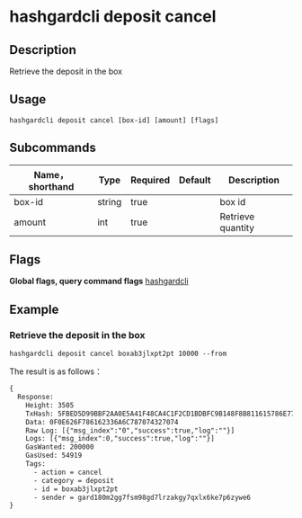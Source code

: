 # hashgardcli deposit cancel

## Description

Retrieve the deposit in the box


## Usage
```shell
hashgardcli deposit cancel [box-id] [amount] [flags]
```



## Subcommands

| Name，shorthand | Type  | Required|Default| Description   |
| ------ | ------ | -------- | ------ | -------------- |
| box-id | string | true       |        | box id   |
| amount | int    | true       |        | Retrieve quantity |



## Flags

**Global flags, query command flags** [hashgardcli](../README.md)

## Example
### Retrieve the deposit in the box

```shell
hashgardcli deposit cancel boxab3jlxpt2pt 10000 --from
```



The result is as follows：

```txt
{
  Response:
    Height: 3505
    TxHash: 5FBED5D99BBF2AA0E5A41F48CA4C1F2CD1BDBFC9B148F8B811615786E7710DCA
    Data: 0F0E626F786162336A6C787074327074
    Raw Log: [{"msg_index":"0","success":true,"log":""}]
    Logs: [{"msg_index":0,"success":true,"log":""}]
    GasWanted: 200000
    GasUsed: 54919
    Tags:
      - action = cancel
      - category = deposit
      - id = boxab3jlxpt2pt
      - sender = gard180m2gg7fsm98gd7lrzakgy7qxlx6ke7p6zywe6
}
```
